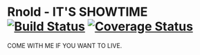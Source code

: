 Rnold - IT'S SHOWTIME [![Build Status](https://travis-ci.org/robertzk/rnold.svg?branch=master)](https://travis-ci.org/robertzk/rnold) [![Coverage Status](https://coveralls.io/repos/robertzk/rnold/badge.svg?branch=master)](https://coveralls.io/r/robertzk/rnold)
===========

COME WITH ME IF YOU WANT TO LIVE.

